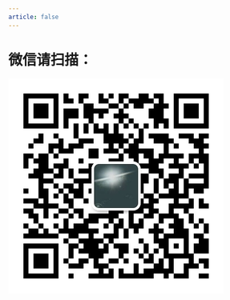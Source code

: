 ```yaml
---
article: false
---
```




# 微信请扫描：

![](../../.vuepress/public/screenshot/mmqrcode1624774513792.png)